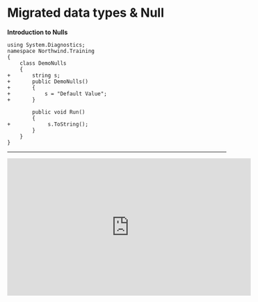 ﻿# Migrated data types & Null

**Introduction to Nulls**
```csdiff
using System.Diagnostics;
namespace Northwind.Training
{
    class DemoNulls
    {
+       string s;
+       public DemoNulls()
+       {
+           s = "Default Value";
+       }
        
        public void Run()
        {
+            s.ToString();
        }
    }
}
```
---
<iframe width="560" height="315" src="https://www.youtube.com/embed/9fawzsxoiiI?list=PL1DEQjXG2xnJNTIi_lrTxD83bf5-8mrRP" frameborder="0" allowfullscreen></iframe>
